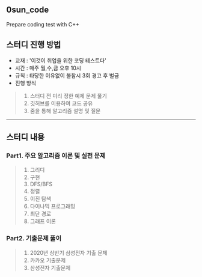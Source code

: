 ## 0sun_code
 Prepare coding test with C++






## 스터디 진행 방법
- 교재 : '이것이 취업을 위한 코딩 테스트다'
- 시간 : 매주 월,수,금 오후 10시
- 규칙 : 타당한 이유없이 불참시 3회 경고 후 벌금
- 진행 방식
> 1. 스터디 전 미리 정한 예제 문제 풀기
> 2. 깃허브를 이용하여 코드 공유
> 3. 줌을 통해 알고리즘 설명 및 질문


-----


## 스터디 내용
### Part1. 주요 알고리즘 이론 및 실전 문제
> 01. 그리디
> 02. 구현
> 03. DFS/BFS
> 04. 정렬
> 05. 이진 탐색
> 06. 다이나믹 프로그래밍
> 07. 최단 경로
> 08. 그래프 이론
### Part2. 기출문제 풀이
> 01. 2020년 상반기 삼성전자 기출 문제
> 02. 카카오 기출문제
> 03. 삼성전자 기출문제
